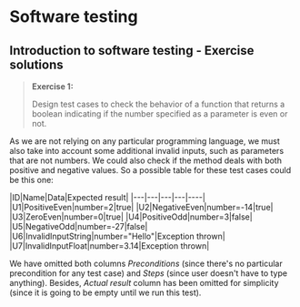 # Software testing

## Introduction to software testing - Exercise solutions

> **Exercise 1:** 
> 
> Design test cases to check the behavior of a function that returns a boolean indicating if the number specified as a parameter is even or not.

As we are not relying on any particular programming language, we must also take into account some additional invalid inputs, such as parameters that are not numbers. We could also check if the method deals with both positive and negative values. So a possible table for these test cases could be this one:

|ID|Name|Data|Expected result|
|---|---|---|---|----|
|U1|PositiveEven|number=2|true|
|U2|NegativeEven|number=-14|true|
|U3|ZeroEven|number=0|true|
|U4|PositiveOdd|number=3|false|
|U5|NegativeOdd|number=-27|false|
|U6|InvalidInputString|number="Hello"|Exception thrown|
|U7|InvalidInputFloat|number=3.14|Exception thrown|

We have omitted both columns *Preconditions* (since there's no particular precondition for any test case) and *Steps* (since user doesn't have to type anything). Besides, *Actual result* column has been omitted for simplicity (since it is going to be empty until we run this test).
